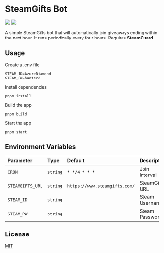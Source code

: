 # SteamGifts Bot

<img src="https://img.shields.io/github/package-json/v/kylsgl/steamgifts-bot" /> <img src="https://img.shields.io/github/license/kylsgl/steamgifts-bot" />

A simple SteamGifts bot that will automatically join giveaways ending within the next hour. It runs periodically every four hours. Requires **SteamGuard**.

## Usage

Create a .env file

```env
STEAM_ID=AzureDiamond
STEAM_PW=hunter2
```

Install dependencies

```
pnpm install
```

Build the app

```
pnpm build
```

Start the app

```
pnpm start
```

## Environment Variables

| Parameter        | Type     | Default                       | Description    |
| :--------------- | :------- | :---------------------------- | :------------- |
| `CRON`           | `string` | `* */4 * * *`                 | Join interval  |
| `STEAMGIFTS_URL` | `string` | `https://www.steamgifts.com/` | SteamGifts URL |
| `STEAM_ID`       | `string` |                               | Steam Username |
| `STEAM_PW`       | `string` |                               | Steam Password |

## License

[MIT](https://github.com/kylsgl/steamgifts-bot/blob/main/LICENSE)
